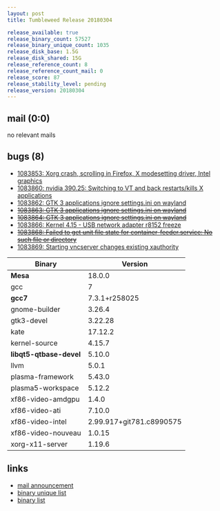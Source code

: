 ```yaml
---
layout: post
title: Tumbleweed Release 20180304

release_available: true
release_binary_count: 57527
release_binary_unique_count: 1035
release_disk_base: 1.5G
release_disk_shared: 15G
release_reference_count: 8
release_reference_count_mail: 0
release_score: 87
release_stability_level: pending
release_version: 20180304
---
```


## mail (0:0)

no relevant mails

## bugs (8)

<!--more-->

- [1083853: Xorg crash, scrolling in Firefox, X modesetting driver, Intel graphics](https://bugzilla.opensuse.org/show_bug.cgi?id=1083853)
- [1083860: nvidia 390.25: Switching to VT and back restarts/kills X applications](https://bugzilla.opensuse.org/show_bug.cgi?id=1083860)
- [1083862: GTK 3 applications ignore settings.ini on wayland](https://bugzilla.opensuse.org/show_bug.cgi?id=1083862)
- ~~[1083863: GTK 3 applications ignore settings.ini on wayland](https://bugzilla.opensuse.org/show_bug.cgi?id=1083863)~~
- ~~[1083864: GTK 3 applications ignore settings.ini on wayland](https://bugzilla.opensuse.org/show_bug.cgi?id=1083864)~~
- [1083866: Kernel 4.15 - USB network adapter r8152 freeze](https://bugzilla.opensuse.org/show_bug.cgi?id=1083866)
- ~~[1083868: Failed to get unit file state for container-feeder.service: No such file or directory](https://bugzilla.opensuse.org/show_bug.cgi?id=1083868)~~
- [1083869: Starting vncserver changes existing xauthority](https://bugzilla.opensuse.org/show_bug.cgi?id=1083869)

Binary | Version
--- | ---
**Mesa** | 18.0.0
gcc | 7
**gcc7** | 7.3.1+r258025
gnome-builder | 3.26.4
gtk3-devel | 3.22.28
kate | 17.12.2
kernel-source | 4.15.7
**libqt5-qtbase-devel** | 5.10.0
llvm | 5.0.1
plasma-framework | 5.43.0
plasma5-workspace | 5.12.2
xf86-video-amdgpu | 1.4.0
xf86-video-ati | 7.10.0
xf86-video-intel | 2.99.917+git781.c8990575
xf86-video-nouveau | 1.0.15
xorg-x11-server | 1.19.6

## links

- [mail announcement](https://lists.opensuse.org/opensuse-factory/2018-03/msg00078.html)
- [binary unique list](http://download.tumbleweed.boombatower.com/20180304/rpm.unique.list)
- [binary list](http://download.tumbleweed.boombatower.com/20180304/rpm.list)
